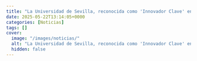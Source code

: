 ```yaml
---
title: "La Universidad de Sevilla, reconocida como 'Innovador Clave' en un proyecto europeo de almacenamiento energético"
date: 2025-05-22T13:14:05+0000
categories: [Noticias]
tags: []
cover:
  image: "/images/noticias/"
  alt: "La Universidad de Sevilla, reconocida como 'Innovador Clave' en un proyecto europeo de almacenamiento energético"
  hidden: false
---
```



